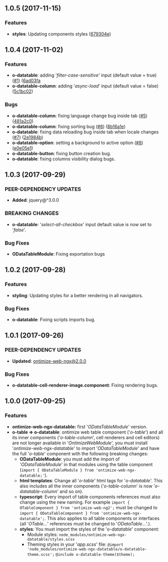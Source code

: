 ## 1.0.5 (2017-11-15)
### Features
* **styles**: Updating components styles ([679304e](https://github.com/OntimizeWeb/ontimize-web-ng2/commit/679304e))

## 1.0.4 (2017-11-02)

### Features
* **o-datatable**: adding '*filter-case-sensitive*' input (default value = true) ([#1](https://github.com/OntimizeWeb/ontimize-web-ng2/issues/1)) ([6ad03fa](https://github.com/OntimizeWeb/ontimize-web-ng2/commit/6ad03fa)
* **o-datatable-column**: adding '*async-load*' input (default value = false) ([5c1bc02](https://github.com/OntimizeWeb/ontimize-web-ng2/commit/5c1bc02))

### Bugs
* **o-datatable-column**: fixing language change bug inside tab ([#5](https://github.com/OntimizeWeb/ontimize-web-ng2/issues/5)) ([481a2c0](https://github.com/OntimizeWeb/ontimize-web-ng2/commit/481a2c0))
* **o-datatable-column**: fixing sorting bug ([#6](https://github.com/OntimizeWeb/ontimize-web-ng2/issues/6)) ([8b16a1e](https://github.com/OntimizeWeb/ontimize-web-ng2/commit/8b16a1e))
* **o-datatable**: fixing data reloading bug inside tab when locale changes ([#7](https://github.com/OntimizeWeb/ontimize-web-ng2/issues/7)) ([2e1984b](https://github.com/OntimizeWeb/ontimize-web-ng2/commit/2e1984b))
* **o-datatable-option**: setting a background to active option ([#8](https://github.com/OntimizeWeb/ontimize-web-ng2/issues/8)) ([e0e05e1](https://github.com/OntimizeWeb/ontimize-web-ng2/commit/e0e05e1))
* **o-datatable-button**: fixing button creation bug.
* **o-datatable**: fixing columns visibility dialog bugs.

## 1.0.3 (2017-09-29)

### PEER-DEPENDENCY UPDATES ###
* **Added**:  jquery@^3.0.0

### BREAKING CHANGES
* **o-datatable**: '*select-all-checkbox*' input default value is now set to '*false*'.

### Bug Fixes
* **ODataTableModule**: Fixing exportation bugs

## 1.0.2 (2017-09-28)

### Features
* **styling**: Updating styles for a better rendering in all navigators.

### Bug Fixes
* **o-datatable**: Fixing scripts imports bug.


## 1.0.1 (2017-09-26)

### PEER-DEPENDENCY UPDATES ###
* **Updated**:  ontimize-web-ngx@2.0.0

### Bug Fixes
* **o-datatable-cell-renderer-image.component**: Fixing rendering bugs.

## 1.0.0 (2017-09-25)

### Features
* **ontimize-web-ngx-datatable:** first '*ODataTableModule*' version.
* **o-table => o-datatable**: ontimize web table component ('*o-table*') and all its inner components ('*o-table-column*', cell renderers and cell editors) are not longer available in '*OntimizeWebModule*', you must install '*ontimize-web-ngx-datatable*' to import '*ODataTableModule*' and have the full '*o-table*' component with the following breaking changes:
  * **ODataTableModule**: you must add the import of '*ODataTableModule*' in that modules using the table component (`import { ODataTableModule } from 'ontimize-web-ngx-datatable;'`).
  * **html templates**: Change all '*o-table*' html tags for '*o-datatable*'. This also includes all the inner components ('*o-table-column*' is now '*o-datatable-column*' and so on).
  * **typescript**: Every import of table components references must also change using the new naming. For example  `import { OTableComponent } from 'ontimize-web-ng2';` must be changed to `import { ODataTableComponent } from 'ontimize-web-ngx-datatable';`. This also applies to all table components or interfaces (all '*OTable...*' references must be changed to '*ODataTable...*'.).
  * **styles**: You must import the styles of the '*o-datatable*' component:
    * Module styles:
      `node_modules/ontimize-web-ngx-datatable/styles.scss`
    * Theming styles in your '*app.scss*' file:
      `@import 'node_modules/ontimize-web-ngx-datatable/o-datatable-theme.scss';`
      `@include o-datatable-theme($theme);`
